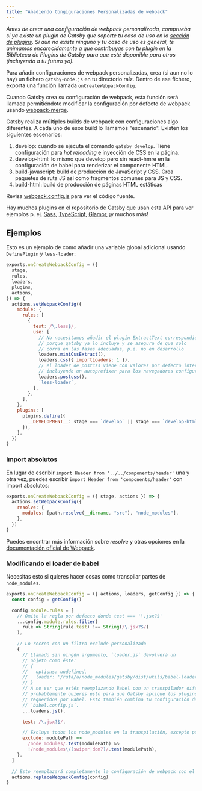 ```yaml
---
title: "Añadiendo Congiguraciones Personalizadas de webpack"
---
```


_Antes de crear una configuración de webpack personalizada, comprueba si ya existe un plugin de Gatsby que soporte tu caso de uso en la [sección de plugins](/docs/plugins/). Si aun no existe ninguno y tu caso de uso es general, te animamos encarecidamente a que contribuyas con tu plugin en la Biblioteca de Plugins de Gatsby para que esté disponible para otros (incluyendo a tu futuro yo)._

Para añadir configuraciones de webpack personalizadas, crea (si aun no lo hay) un fichero `gatsby-node.js` en tu directorio raíz. Dentro de ese fichero, exporta una función llamada `onCreateWebpackConfig`.

Cuando Gatsby crea su configuración de webpack, esta función será llamada permitiéndote modificar la configuración por defecto de webpack usando [webpack-merge](https://github.com/survivejs/webpack-merge).

Gatsby realiza múltiples builds de webpack con configuraciones algo diferentes. A cada uno de esos build lo llamamos "escenario". Existen los siguientes escenarios:

1.  develop: cuando se ejecuta el comando `gatsby develop`. Tiene configuración para _hot reloading_ e inyección de CSS en la página.
2.  develop-html: lo mismo que develop pero sin react-hmre en la configuración de babel para renderizar el componente HTML.
3.  build-javascript: build de producción de JavaScript y CSS. Crea paquetes de ruta JS así como fragmentos comunes para JS y CSS.
4.  build-html: build de producción de páginas HTML estáticas

Revisa [webpack.config.js](https://github.com/gatsbyjs/gatsby/blob/master/packages/gatsby/src/utils/webpack.config.js) para ver el código fuente.

Hay muchos plugins en el repositorio de Gatsby que usan esta API para ver ejemplos p. ej. [Sass](/packages/gatsby-plugin-sass/), [TypeScript](/packages/gatsby-plugin-typescript/), [Glamor](/packages/gatsby-plugin-glamor/), ¡y muchos más!

## Ejemplos

Esto es un ejemplo de como añadir una variable global adicional usando `DefinePlugin` y `less-loader`:

```js:title=gatsby-node.js
exports.onCreateWebpackConfig = ({
  stage,
  rules,
  loaders,
  plugins,
  actions,
}) => {
  actions.setWebpackConfig({
    module: {
      rules: [
        {
          test: /\.less$/,
          use: [
            // No necesitamos añadir el plugin ExtractText correspondiente 
            // porque gatsby ya lo incluye y se asegura de que solo
            // corra en las fases adecuadas, p.e. no en desarrollo
            loaders.miniCssExtract(),
            loaders.css({ importLoaders: 1 }),
            // el loader de postcss viene con valores por defecto interesantes
            // incluyendo un autoprefixer para los navegadores configurados
            loaders.postcss(),
            `less-loader`,
          ],
        },
      ],
    },
    plugins: [
      plugins.define({
        __DEVELOPMENT__: stage === `develop` || stage === `develop-html`,
      }),
    ],
  })
}
```

### Import absolutos

En lugar de escribir `import Header from '../../components/header'` una y otra vez, puedes escribir  `import Header from 'components/header'` con import absolutos:

```js:title=gatsby-node.js
exports.onCreateWebpackConfig = ({ stage, actions }) => {
  actions.setWebpackConfig({
    resolve: {
      modules: [path.resolve(__dirname, "src"), "node_modules"],
    },
  })
}
```

Puedes encontrar más información sobre _resolve_ y otras opciones en la [documentación oficial de Webpack](https://webpack.js.org/concepts/).

### Modificando el loader de babel

Necesitas esto si quieres hacer cosas como transpilar partes de `node_modules`.

```js:title=gatsby-node.js
exports.onCreateWebpackConfig = ({ actions, loaders, getConfig }) => {
  const config = getConfig()

  config.module.rules = [
    // Omite la regla por defecto donde test === '\.jsx?$'
    ...config.module.rules.filter(
      rule => String(rule.test) !== String(/\.jsx?$/)
    ),

    // Lo recrea con un filtro exclude personalizado
    {
      // Llamado sin ningún argumento, `loader.js` devolverá un
      // objeto como éste: 
      // {
      //   options: undefined,
      //   loader: '/ruta/a/node_modules/gatsby/dist/utils/babel-loader.js',
      // }
      // A no ser que estés reemplazando Babel con un transpilador diferente, 
      // probablemente quieres esto para que Gatsby aplique los plugins/presets
      // requeridos por Babel. Esto también combina tu configuración desde
      // `babel.config.js`.
      ...loaders.js(),

      test: /\.jsx?$/,

      // Excluye todos los node_modules en la transpilación, excepto por 'swiper' y 'dom7'
      exclude: modulePath =>
        /node_modules/.test(modulePath) &&
        !/node_modules\/(swiper|dom7)/.test(modulePath),
    },
  ]

  // Esto reemplazará completamente la configuración de webpack con el objeto modificado.
  actions.replaceWebpackConfig(config)
}
```
